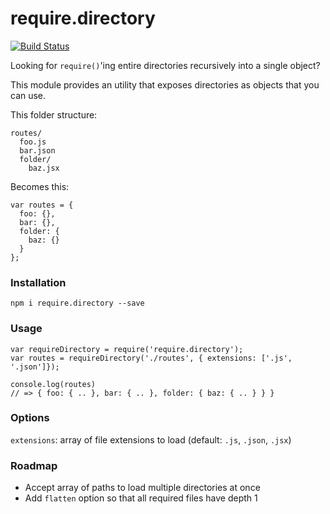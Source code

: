 require.directory
=================

[![Build Status](https://travis-ci.org/fmmartins/require.directory.svg?branch=v1.0.0)](https://travis-ci.org/fmmartins/require.directory)

Looking for `require()`'ing entire directories recursively into a single object?

This module provides an utility that exposes directories as objects that you can use. 

This folder structure:

    routes/
      foo.js
      bar.json
      folder/
        baz.jsx

Becomes this:
    
    var routes = {
      foo: {},
      bar: {},
      folder: {
        baz: {}
      }
    };

### Installation

    npm i require.directory --save

### Usage

    var requireDirectory = require('require.directory');
    var routes = requireDirectory('./routes', { extensions: ['.js', '.json']});

    console.log(routes)
    // => { foo: { .. }, bar: { .. }, folder: { baz: { .. } } } 

### Options
`extensions`: array of file extensions to load (default: `.js`, `.json`, `.jsx`)


### Roadmap
* Accept array of paths to load multiple directories at once
* Add `flatten` option so that all required files have depth 1
